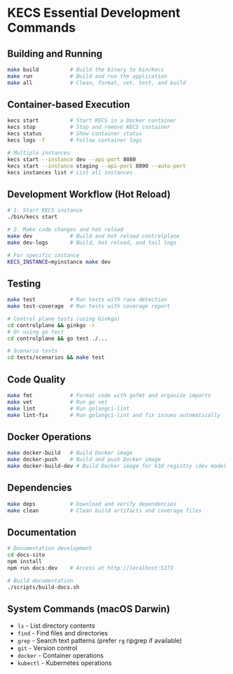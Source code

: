 # KECS Essential Development Commands

## Building and Running
```bash
make build          # Build the binary to bin/kecs
make run            # Build and run the application
make all            # Clean, format, vet, test, and build
```

## Container-based Execution
```bash
kecs start          # Start KECS in a Docker container
kecs stop           # Stop and remove KECS container
kecs status         # Show container status
kecs logs -f        # Follow container logs

# Multiple instances
kecs start --instance dev --api-port 8080
kecs start --instance staging --api-port 8090 --auto-port
kecs instances list # List all instances
```

## Development Workflow (Hot Reload)
```bash
# 1. Start KECS instance
./bin/kecs start

# 2. Make code changes and hot reload
make dev            # Build and hot reload controlplane
make dev-logs       # Build, hot reload, and tail logs

# For specific instance
KECS_INSTANCE=myinstance make dev
```

## Testing
```bash
make test           # Run tests with race detection
make test-coverage  # Run tests with coverage report

# Control plane tests (using Ginkgo)
cd controlplane && ginkgo -r
# Or using go test
cd controlplane && go test ./...

# Scenario tests
cd tests/scenarios && make test
```

## Code Quality
```bash
make fmt            # Format code with gofmt and organize imports
make vet            # Run go vet
make lint           # Run golangci-lint
make lint-fix       # Run golangci-lint and fix issues automatically
```

## Docker Operations
```bash
make docker-build   # Build Docker image
make docker-push    # Build and push Docker image
make docker-build-dev # Build Docker image for k3d registry (dev mode)
```

## Dependencies
```bash
make deps           # Download and verify dependencies
make clean          # Clean build artifacts and coverage files
```

## Documentation
```bash
# Documentation development
cd docs-site
npm install
npm run docs:dev    # Access at http://localhost:5173

# Build documentation
./scripts/build-docs.sh
```

## System Commands (macOS Darwin)
- `ls` - List directory contents
- `find` - Find files and directories
- `grep` - Search text patterns (prefer `rg` ripgrep if available)
- `git` - Version control
- `docker` - Container operations
- `kubectl` - Kubernetes operations